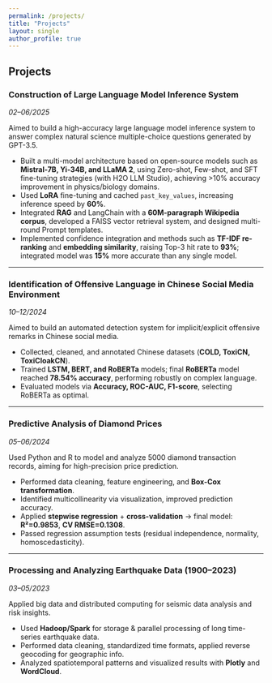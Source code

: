 ```yaml
---
permalink: /projects/
title: "Projects"
layout: single
author_profile: true
---
```


## Projects

### Construction of Large Language Model Inference System  
*02–06/2025*  

Aimed to build a high-accuracy large language model inference system to answer complex natural science multiple-choice questions generated by GPT-3.5.

- Built a multi-model architecture based on open-source models such as **Mistral-7B, Yi-34B, and LLaMA 2**, using Zero-shot, Few-shot, and SFT fine-tuning strategies (with H2O LLM Studio), achieving >10% accuracy improvement in physics/biology domains.  
- Used **LoRA** fine-tuning and cached `past_key_values`, increasing inference speed by **60%**.  
- Integrated **RAG** and LangChain with a **60M-paragraph Wikipedia corpus**, developed a FAISS vector retrieval system, and designed multi-round Prompt templates.  
- Implemented confidence integration and methods such as **TF-IDF re-ranking** and **embedding similarity**, raising Top-3 hit rate to **93%**; integrated model was **15%** more accurate than any single model.

---

### Identification of Offensive Language in Chinese Social Media Environment  
*10–12/2024*  

Aimed to build an automated detection system for implicit/explicit offensive remarks in Chinese social media.

- Collected, cleaned, and annotated Chinese datasets (**COLD, ToxiCN, ToxiCloakCN**).  
- Trained **LSTM, BERT, and RoBERTa** models; final **RoBERTa** model reached **78.54% accuracy**, performing robustly on complex language.  
- Evaluated models via **Accuracy, ROC-AUC, F1-score**, selecting RoBERTa as optimal.

---

### Predictive Analysis of Diamond Prices  
*05–06/2024*  

Used Python and R to model and analyze 5000 diamond transaction records, aiming for high-precision price prediction.

- Performed data cleaning, feature engineering, and **Box-Cox transformation**.  
- Identified multicollinearity via visualization, improved prediction accuracy.  
- Applied **stepwise regression** + **cross-validation** → final model: **R²=0.9853**, **CV RMSE=0.1308**.  
- Passed regression assumption tests (residual independence, normality, homoscedasticity).

---

### Processing and Analyzing Earthquake Data (1900–2023)  
*03–05/2023*  

Applied big data and distributed computing for seismic data analysis and risk insights.

- Used **Hadoop/Spark** for storage & parallel processing of long time-series earthquake data.  
- Performed data cleaning, standardized time formats, applied reverse geocoding for geographic info.  
- Analyzed spatiotemporal patterns and visualized results with **Plotly** and **WordCloud**.



